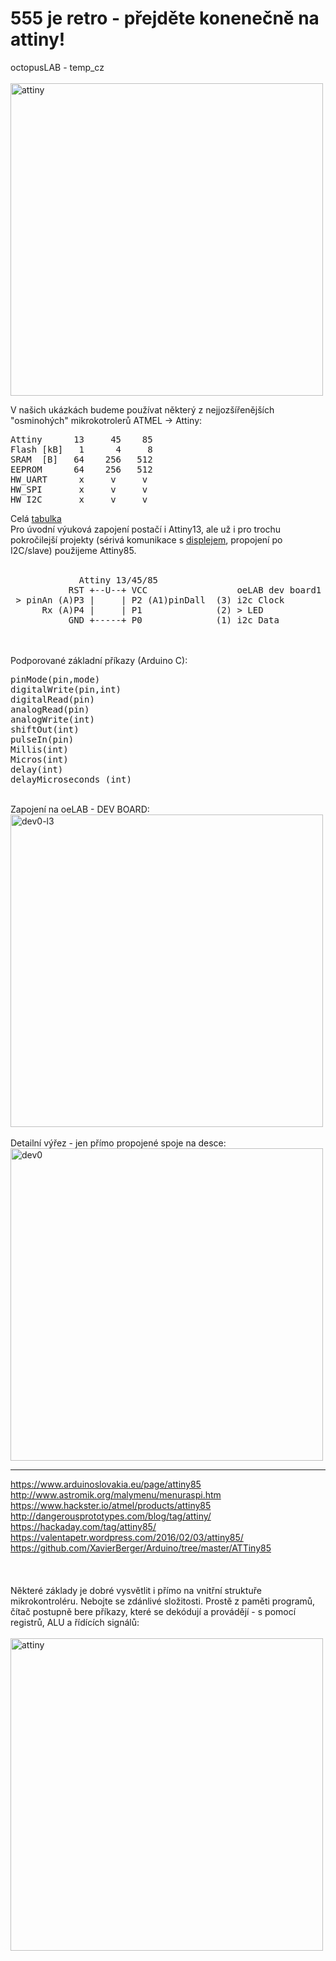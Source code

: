 # 555 je retro - přejděte konenečně na attiny!
octopusLAB - temp_cz<br /><br />
<img src="https://raw.githubusercontent.com/octopusengine/octopuslab/master/images/attiny-schem3-export1.png" alt="attiny" width="500">
<br />

V našich ukázkách budeme používat některý z nejjozšířenějších "osminohých" mikrokotrolerů ATMEL -> Attiny:<br />
<pre>
Attiny      13     45    85
Flash [kB]   1      4     8
SRAM  [B]   64    256   512 
EEPROM      64    256   512 
HW_UART      x     v     v   
HW_SPI       x     v     v
HW_I2C       x     v     v
</pre>
Celá <a href=https://en.wikipedia.org/wiki/Atmel_AVR_ATtiny_comparison_chart>tabulka</a><br />
Pro úvodní výuková zapojení postačí i Attiny13, ale už i pro trochu pokročilejší projekty (sérivá komunikace s <a href ="https://github.com/octopusengine/serial-display">displejem</a>, propojení po I2C/slave) použijeme Attiny85.<br />
<br />
<pre>
             Attiny 13/45/85 
           RST +--U--+ VCC                 oeLAB dev board1                  
 > pinAn (A)P3 |     | P2 (A1)pinDall  (3) i2c Clock 
      Rx (A)P4 |     | P1              (2) > LED 
           GND +-----+ P0              (1) i2c Data 
</pre>
<br /><br />
Podporované základní příkazy (Arduino C):<br />
<pre>
pinMode(pin,mode)
digitalWrite(pin,int)
digitalRead(pin)
analogRead(pin)
analogWrite(int)
shiftOut(int)
pulseIn(pin)
Millis(int)
Micros(int)
delay(int)
delayMicroseconds (int)
</pre>
<br />
Zapojení na oeLAB - DEV BOARD:<br />
<img src="https://raw.githubusercontent.com/octopusengine/octopuslab/master/images/oe-lab-nano-sch1.png" alt="dev0-l3" width="500">
<br /><br />
Detailní výřez - jen přímo propojené spoje na desce:<br />
<img src="https://raw.githubusercontent.com/octopusengine/octopuslab/master/images/oe-lab-1808sch-tiny.png" alt="dev0" width="500">
<br />


<hr />
<a href=https://www.arduinoslovakia.eu/page/attiny85>https://www.arduinoslovakia.eu/page/attiny85</a><br />
<a href=http://www.astromik.org/malymenu/menuraspi.htm>http://www.astromik.org/malymenu/menuraspi.htm</a><br />
<a href=https://www.hackster.io/atmel/products/attiny85>https://www.hackster.io/atmel/products/attiny85</a><br />
<a href=http://dangerousprototypes.com/blog/tag/attiny/>http://dangerousprototypes.com/blog/tag/attiny/</a><br />
<a href=https://hackaday.com/tag/attiny85/>https://hackaday.com/tag/attiny85/</a><br />
<a href=https://valentapetr.wordpress.com/2016/02/03/attiny85/>https://valentapetr.wordpress.com/2016/02/03/attiny85/</a><br />
<a href=https://github.com/XavierBerger/Arduino/tree/master/ATTiny85>https://github.com/XavierBerger/Arduino/tree/master/ATTiny85</a><br />
<br /><br /><br />
Některé základy je dobré vysvětlit i přímo na vnitřní struktuře mikrokontroléru. Nebojte se zdánlivé složitosti. Prostě z paměti programů, čítač postupně bere příkazy, které se dekódují a provádějí - s pomocí registrů, ALU a řídících signálů:<br /><br />
<img src="https://raw.githubusercontent.com/octopusengine/octopuslab/master/images/attiny-schem3-export2.png" alt="attiny" width="500">
<br />
